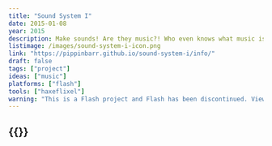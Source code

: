 ```yaml
---
title: "Sound System I"
date: 2015-01-08
year: 2015
description: Make sounds! Are they music?! Who even knows what music is these days?! And what would John Cage say?! Maybe he’d just be silent and let the universe speak for him! Zing!
listimage: /images/sound-system-i-icon.png
link: "https://pippinbarr.github.io/sound-system-i/info/"
draft: false
tags: ["project"]
ideas: ["music"]
platforms: ["flash"]
tools: ["haxeflixel"]
warning: "This is a Flash project and Flash has been discontinued. View the game's page for more information."
---
```


## {{<param title >}}
